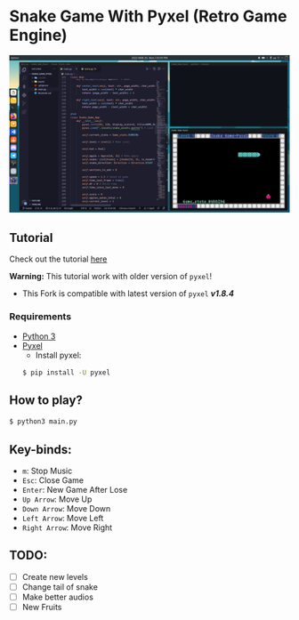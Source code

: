 # Snake Game With **Pyxel** (Retro Game Engine)

![image](https://github.com/mehrdad-mixtape/Snake_Game_Pyxel/blob/master/index.png)


## Tutorial
Check out the tutorial [here](https://youtu.be/Qg16VhEo2Qs)

**Warning:** This tutorial work with older version of `pyxel`!
- This Fork is compatible with latest version of `pyxel` ***v1.8.4***

### Requirements
* [Python 3](https://www.python.org)
* [Pyxel](https://github.com/kitao/pyxel)
    - Install pyxel:
    ```bash
    $ pip install -U pyxel
    ``` 

## How to play?
```bash
$ python3 main.py
```
## Key-binds:
- `m`: Stop Music
- `Esc`: Close Game
- `Enter`: New Game After Lose
- `Up Arrow`: Move Up
- `Down Arrow`: Move Down
- `Left Arrow`: Move Left
- `Right Arrow`: Move Right

## TODO:
- [ ] Create new levels
- [ ] Change tail of snake
- [ ] Make better audios
- [ ] New Fruits
